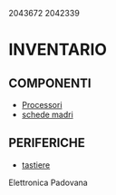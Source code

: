 2043672
2042339

# INVENTARIO

## COMPONENTI

- [Processori](./componenti/processori.md)
- [schede madri](./componenti/schede_madri.md)

## PERIFERICHE

- [tastiere](./periferiche/tastiere.md)

Elettronica Padovana
